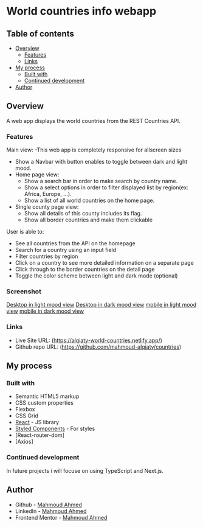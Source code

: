 # World countries info webapp
## Table of contents

- [Overview](#overview)
  - [Features](#Features)
  - [Links](#links)
- [My process](#my-process)
  - [Built with](#built-with)
  - [Continued development](#continued-development)
- [Author](#author)


## Overview
A web app displays the world countries from the REST Countries API.
### Features

Main view:
-This web app is completely responsive for allscreen sizes 
- Show a Navbar with button enables to toggle between dark and light mood.
- Home page view:
  - Show a search bar in order to make search by country name.
  - Show a select options in order to filter displayed list by region(ex: Africa, Europe, ...).
  - Show a list of all world countries on the home page.
- Single county page view:
  - Show all details of this county includes its flag.
  - Show all border countries and make them clickable

User is able to:
- See all countries from the API on the homepage
- Search for a country using an input field
- Filter countries by region
- Click on a country to see more detailed information on a separate page
- Click through to the border countries on the detail page
- Toggle the color scheme between light and dark mode (optional)

### Screenshot

[Desktop in light mood view](https://github.com/mahmoud-alqiaty/giphy/blob/main/ScreenShot/Desktop%20view.png)
[Desktop in dark mood view](https://github.com/mahmoud-alqiaty/giphy/blob/main/ScreenShot/Desktop%20view.png)
[mobile in light mood view](https://github.com/mahmoud-alqiaty/giphy/blob/main/ScreenShot/Desktop%20view.png)
[mobile in dark mood view](https://github.com/mahmoud-alqiaty/giphy/blob/main/ScreenShot/mobile%20view.png)


### Links

- Live Site URL: (https://alqiaty-world-countries.netlify.app/)
- Github repo URL: (https://github.com/mahmoud-alqiaty/countries)

## My process

### Built with

- Semantic HTML5 markup
- CSS custom properties
- Flexbox
- CSS Grid
- [React](https://reactjs.org/) - JS library
- [Styled Components](https://styled-components.com/) - For styles
- [React-router-dom]
- [Axios]


### Continued development

In future projects i will focuse on using TypeScript and Next.js.

## Author
- Github - [Mahmoud Ahmed](https://github.com/mahmoud-alqiaty)
- LinkedIn - [Mahmoud Ahmed](https://www.linkedin.com/in/mahmoud-ahmed-75551b200/)
- Frontend Mentor - [Mahmoud Ahmed](https://www.frontendmentor.io/profile/mahmoud-alqiaty)


